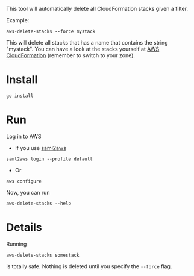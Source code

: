 This tool will automatically delete all CloudFormation stacks given a filter.


Example:

```shell
aws-delete-stacks --force mystack
```

This will delete all stacks that has a name that contains the string "mystack".
You can have a look at the stacks yourself at
[AWS CloudFormation](https://eu-central-1.console.aws.amazon.com/cloudformation/home?region=eu-central-1#/stacks) 
(remember to switch to your zone).

# Install

```shell
go install
```

# Run

Log in to AWS

* If you use [saml2aws](https://github.com/Versent/saml2aws)

```shell
saml2aws login --profile default
```

* Or

```shell
aws configure
```

Now, you can run 

```shell
aws-delete-stacks --help
```

# Details

Running

```shell
aws-delete-stacks somestack
```

is totally safe. Nothing is deleted until you specify the `--force` flag.
